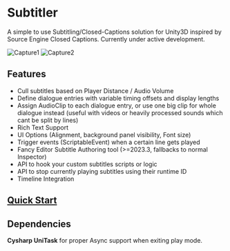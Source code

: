 # Subtitler
 A simple to use Subtitling/Closed-Captions solution for Unity3D inspired by Source Engine Closed Captions. Currently under active development. 

![Capture1](https://github.com/GasimoCodes/Subtitler/assets/22917863/65229daa-4547-4c9e-8277-c8cde53e8d0f)
![Capture2](https://github.com/GasimoCodes/Subtitler/assets/22917863/d1607038-3afd-45d1-968a-6507ebf08b3d)


## Features

- Cull subtitles based on Player Distance / Audio Volume
- Define dialogue entries with variable timing offsets and display lengths
- Assign AudioClip to each dialogue entry, or use one big clip for whole dialogue instead (useful with videos or heavily processed sounds which cant be split by lines)
- Rich Text Support
- UI Options (Alignment, background panel visibility, Font size)
- Trigger events (ScriptableEvent) when a certain line gets played
- Fancy Editor Subtitle Authoring tool (>=2023.3, fallbacks to normal Inspector)
- API to hook your custom subtitles scripts or logic
- API to stop currently playing subtitles using their runtime ID
- Timeline Integration
## [Quick Start](https://gasimocodes.github.io/Subtitler/manual/gettingstarted.html?tabs=newer)


## Dependencies
**Cysharp UniTask** for proper Async support when exiting play mode.
